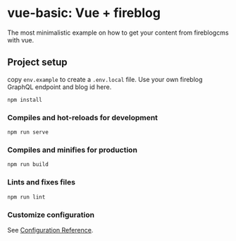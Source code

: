 # vue-basic: Vue + fireblog

The most minimalistic example on how to get your content from fireblogcms with vue.

## Project setup

copy `env.example` to create a `.env.local` file. Use your own fireblog GraphQL endpoint and blog id here.

```
npm install
```

### Compiles and hot-reloads for development

```
npm run serve
```

### Compiles and minifies for production

```
npm run build
```

### Lints and fixes files

```
npm run lint
```

### Customize configuration

See [Configuration Reference](https://cli.vuejs.org/config/).
